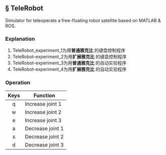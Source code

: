 ## § TeleRobot
Simulator for teleoperate a free-floating robot satellite based on MATLAB & ROS.

### Explanation
1. TeleRobot\_experiment\_1为用**普通雅克比** 的键盘控制程序
1. TeleRobot\-experiment\_2为用**扩展雅克比** 的键盘控制程序
1. TeleRobot\-experiment\_3为用**普通雅克比** 的自动实验程序
1. TeleRobot\-experiment\_4为用**扩展雅克比** 的自动实验程序

### Operation
| Keys | Function         |
|:----:|------------------|
|   q  | Increase joint 1 |
|   w  | Increase joint 2 |
|   e  | Increase joint 3 |
|   a  | Decrease joint 1 |
|   s  | Decrease joint 2 |
|   d  | Decrease joint 3 |

